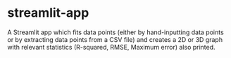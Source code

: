 # streamlit-app
A Streamlit app which fits data points (either by hand-inputting data points or by extracting data points from a CSV file) and creates a 2D or 3D graph with relevant statistics (R-squared, RMSE, Maximum error) also printed.
